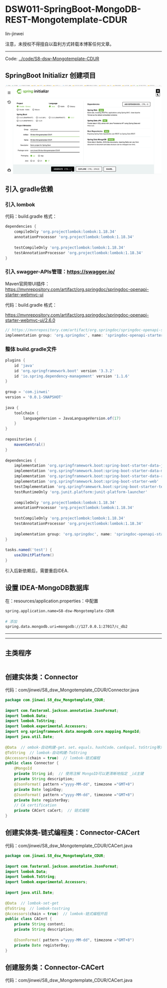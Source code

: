 # DSW011-SpringBoot-MongoDB-REST-Mongotemplate-CDUR

lin-jinwei

注意，未授权不得擅自以盈利方式转载本博客任何文章。

---

Code: [../code/S8-dsw-Mongotemplate-CDUR](../code/S8-dsw-Mongotemplate-CDUR/)


## SpringBoot Initializr 创建项目
![alt text](image-60.png)

## 引入 gradle依赖

### 引入 lombok

代码：build.gradle
格式：
```gradle
dependencies {	
 	compileOnly 'org.projectlombok:lombok:1.18.34'
	annotationProcessor 'org.projectlombok:lombok:1.18.34'
	
	testCompileOnly 'org.projectlombok:lombok:1.18.34'
	testAnnotationProcessor 'org.projectlombok:lombok:1.18.34'
}
```

### 引入 swagger-APIs管理：https://swagger.io/

Maven官网带UI插件：
https://mvnrepository.com/artifact/org.springdoc/springdoc-openapi-starter-webmvc-ui

代码：build.gradle
格式：

https://mvnrepository.com/artifact/org.springdoc/springdoc-openapi-starter-webmvc-ui/2.6.0

```gradle
// https://mvnrepository.com/artifact/org.springdoc/springdoc-openapi-starter-webmvc-ui
implementation group: 'org.springdoc', name: 'springdoc-openapi-starter-webmvc-ui', version: '2.6.0'
```


### 整体 build.gradle文件
```gradle
plugins {
	id 'java'
	id 'org.springframework.boot' version '3.3.2'
	id 'io.spring.dependency-management' version '1.1.6'
}

group = 'com.jinwei'
version = '0.0.1-SNAPSHOT'

java {
	toolchain {
		languageVersion = JavaLanguageVersion.of(17)
	}
}

repositories {
	mavenCentral()
}

dependencies {
	implementation 'org.springframework.boot:spring-boot-starter-data-jpa'
	implementation 'org.springframework.boot:spring-boot-starter-data-mongodb'
	implementation 'org.springframework.boot:spring-boot-starter-data-rest'
	implementation 'org.springframework.boot:spring-boot-starter-web'
	testImplementation 'org.springframework.boot:spring-boot-starter-test'
	testRuntimeOnly 'org.junit.platform:junit-platform-launcher'

	compileOnly 'org.projectlombok:lombok:1.18.34'
	annotationProcessor 'org.projectlombok:lombok:1.18.34'

	testCompileOnly 'org.projectlombok:lombok:1.18.34'
	testAnnotationProcessor 'org.projectlombok:lombok:1.18.34'

	implementation group: 'org.springdoc', name: 'springdoc-openapi-starter-webmvc-ui', version: '2.6.0'
}

tasks.named('test') {
	useJUnitPlatform()
}
```

引入后新依赖后，需要重启IDEA.


## 设置 IDEA-MongoDB数据库

在：resources/application.properties：中配置

```bash
spring.application.name=S8-dsw-Mongotemplate-CDUR

# 添加
spring.data.mongodb.uri=mongodb://127.0.0.1:27017/c_db2
```

---
---

## 主类程序

```java

```

## 创建实体类：Connector

代码：com/jinwei/S8_dsw_Mongotemplate_CDUR/Connector.java

```java
package com.jinwei.S8_dsw_Mongotemplate_CDUR;

import com.fasterxml.jackson.annotation.JsonFormat;
import lombok.Data;
import lombok.ToString;
import lombok.experimental.Accessors;
import org.springframework.data.mongodb.core.mapping.MongoId;
import java.util.Date;

@Data  // ombok-自动构建-get、set、equals、hashCode、canEqual、toString等方法
@ToString  // lombok-自动构建-ToString
@Accessors(chain = true)  // lombok-链式编程
public class Connector {
    @MongoId
    private String id;  // 使用注解 MongoID可以更清晰地指定 _id主键
    private String description;
    @JsonFormat( pattern ="yyyy-MM-dd", timezone ="GMT+8")
    private Date loginDay;
    @JsonFormat( pattern ="yyyy-MM-dd", timezone ="GMT+8")
    private Date registerDay;
    // CA certification
    private CACert caCert;  // 链式编程
}
```

## 创建实体类-链式编程类：Connector-CACert

代码：com/jinwei/S8_dsw_Mongotemplate_CDUR/CACert.java

```java
package com.jinwei.S8_dsw_Mongotemplate_CDUR;

import com.fasterxml.jackson.annotation.JsonFormat;
import lombok.Data;
import lombok.ToString;
import lombok.experimental.Accessors;

import java.util.Date;

@Data  // lombok-set-get
@ToString  // lombok-tostring
@Accessors(chain = true)  // lombok-链式编程开启
public class CACert {
    private String content;
    private String description;
    
    @JsonFormat( pattern ="yyyy-MM-dd", timezone ="GMT+8")
    private Date registerDay;
}
```

## 创建服务类：Connector-CACert

代码：com/jinwei/S8_dsw_Mongotemplate_CDUR/CACert.java

```java

```

















